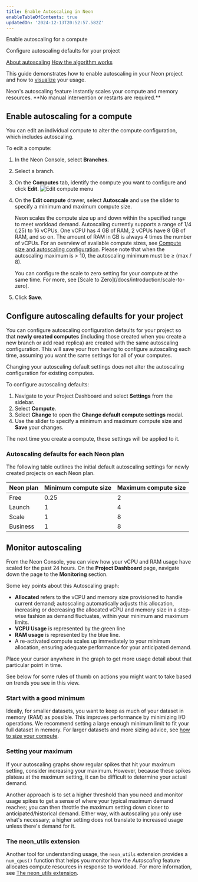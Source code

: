 ```yaml
---
title: Enable Autoscaling in Neon
enableTableOfContents: true
updatedOn: '2024-12-13T20:52:57.582Z'
---
```


<InfoBlock>
<DocsList title="What you will learn:">
<p>Enable autoscaling for a compute</p>
<p>Configure autoscaling defaults for your project</p>
</DocsList>

<DocsList title="Related topics" theme="docs">
<a href="/docs/introduction/autoscaling">About autoscaling</a>
<a href="/docs/guides/autoscaling-algorithm">How the algorithm works</a>
</DocsList>
</InfoBlock>

This guide demonstrates how to enable autoscaling in your Neon project and how to [visualize](#monitor-autoscaling) your usage.

<Admonition type="tip" title="Did you know?">
Neon's autoscaling feature instantly scales your compute and memory resources. **No manual intervention or restarts are required.** 
</Admonition>

## Enable autoscaling for a compute

You can edit an individual compute to alter the compute configuration, which includes autoscaling.

To edit a compute:

1. In the Neon Console, select **Branches**.
1. Select a branch.
1. On the **Computes** tab, identify the compute you want to configure and click **Edit**.
   ![Edit compute menu](/docs/guides/autoscaling_edit.png)
1. On the **Edit compute** drawer, select **Autoscale** and use the slider to specify a minimum and maximum compute size.

   Neon scales the compute size up and down within the specified range to meet workload demand. Autoscaling currently supports a range of 1/4 (.25) to 16 vCPUs. One vCPU has 4 GB of RAM, 2 vCPUs have 8 GB of RAM, and so on. The amount of RAM in GB is always 4 times the number of vCPUs. For an overview of available compute sizes, see [Compute size and autoscaling configuration](/docs/manage/endpoints#compute-size-and-autoscaling-configuration). Please note that when the autoscaling maximum is > 10, the autoscaling minimum must be ≥ (max / 8).

   <Admonition type="note">
   You can configure the scale to zero setting for your compute at the same time. For more, see [Scale to Zero](/docs/introduction/scale-to-zero).
   </Admonition>

1. Click **Save**.

## Configure autoscaling defaults for your project

You can configure autoscaling configuration defaults for your project so that **newly created computes** (including those created when you create a new branch or add read replica) are created with the same autoscaling configuration. This will save your from having to configure autoscaling each time, assuming you want the same settings for all of your computes.

<Admonition type="note">
Changing your autoscaling default settings does not alter the autoscaling configuration for existing computes.
</Admonition>

To configure autoscaling defaults:

1. Navigate to your Project Dashboard and select **Settings** from the sidebar.
2. Select **Compute**.
3. Select **Change** to open the **Change default compute settings** modal.
4. Use the slider to specify a minimum and maximum compute size and **Save** your changes.

The next time you create a compute, these settings will be applied to it.

### Autoscaling defaults for each Neon plan

The following table outlines the initial default autoscaling settings for newly created projects on each Neon plan.

| **Neon plan** | **Minimum compute size** | **Maximum compute size** |
| ------------- | ------------------------ | ------------------------ |
| Free          | 0.25                     | 2                        |
| Launch        | 1                        | 4                        |
| Scale         | 1                        | 8                        |
| Business      | 1                        | 8                        |

## Monitor autoscaling

From the Neon Console, you can view how your vCPU and RAM usage have scaled for the past 24 hours. On the **Project Dashboard** page, navigate down the page to the **Monitoring** section.

Some key points about this Autoscaling graph:

- **Allocated** refers to the vCPU and memory size provisioned to handle current demand; autoscaling automatically adjusts this allocation, increasing or decreasing the allocated vCPU and memory size in a step-wise fashion as demand fluctuates, within your minimum and maximum limits.
- **VCPU Usage** is represented by the green line
- **RAM usage** is represented by the blue line.
- A re-activated compute scales up immediately to your minimum allocation, ensuring adequate performance for your anticipated demand.

Place your cursor anywhere in the graph to get more usage detail about that particular point in time.

See below for some rules of thumb on actions you might want to take based on trends you see in this view.

### Start with a good minimum

Ideally, for smaller datasets, you want to keep as much of your dataset in memory (RAM) as possible. This improves performance by minimizing I/O operations. We recommend setting a large enough minimum limit to fit your full dataset in memory. For larger datasets and more sizing advice, see [how to size your compute](/docs/manage/endpoints#how-to-size-your-compute).

### Setting your maximum

If your autoscaling graphs show regular spikes that hit your maximum setting, consider increasing your maximum. However, because these spikes plateau at the maximum setting, it can be difficult to determine your actual demand.

Another approach is to set a higher threshold than you need and monitor usage spikes to get a sense of where your typical maximum demand reaches; you can then throttle the maximum setting down closer to anticipated/historical demand. Either way, with autoscaling you only use what's necessary; a higher setting does not translate to increased usage unless there's demand for it.

### The neon_utils extension

Another tool for understanding usage, the `neon_utils` extension provides a `num_cpus()` function that helps you monitor how the _Autoscaling_ feature allocates compute resources in response to workload. For more information, see [The neon_utils extension](/docs/extensions/neon-utils).
